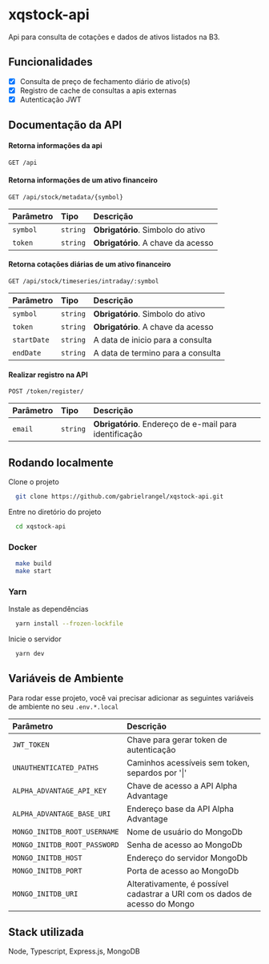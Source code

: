 # xqstock-api

Api para consulta de cotações e dados de ativos listados na B3.

## Funcionalidades

- [x] Consulta de preço de fechamento diário de ativo(s)
- [x] Registro de cache de consultas a apis externas
- [x] Autenticação JWT

## Documentação da API

#### Retorna informações da api

```http
GET /api
```


#### Retorna informações de um ativo financeiro

```http
GET /api/stock/metadata/{symbol}
```

| Parâmetro | Tipo     | Descrição                           |
| :-------- | :------- | :---------------------------------- |
| `symbol`  | `string` | **Obrigatório**. Simbolo do ativo   |
| `token`   | `string` | **Obrigatório**. A chave da acesso  |


#### Retorna cotações diárias de um ativo financeiro

```http
GET /api/stock/timeseries/intraday/:symbol
```

| Parâmetro   | Tipo     | Descrição                                          |
| :--------   | :------- | :----------------------------------                |
| `symbol`    | `string` | **Obrigatório**. Simbolo do ativo                  |
| `token`     | `string` | **Obrigatório**. A chave da acesso                 |
| `startDate` | `string` | A data de inicio para a consulta                   |
| `endDate`   | `string` | A data de termino para a consulta                  |

#### Realizar registro na API

```http
POST /token/register/
```

| Parâmetro | Tipo     | Descrição                                                |
| :-------- | :------- | :----------------------------------                      |
| `email`   | `string` | **Obrigatório**. Endereço de e-mail para identificação   |


## Rodando localmente

Clone o projeto

```bash
  git clone https://github.com/gabrielrangel/xqstock-api.git
```

Entre no diretório do projeto

```bash
  cd xqstock-api
```


### Docker

```bash
  make build
  make start
```

### Yarn

Instale as dependências

```bash
  yarn install --frozen-lockfile
```

Inicie o servidor

```bash
  yarn dev
```


## Variáveis de Ambiente

Para rodar esse projeto, você vai precisar adicionar as seguintes variáveis de ambiente no seu `.env.*.local`

| Parâmetro                      | Descrição                                                                   |
| :----------------------------- | :-------------------------------------------------------------------------- |
| `JWT_TOKEN`                    | Chave para gerar token de autenticação                                      | 
| `UNAUTHENTICATED_PATHS`        | Caminhos acessíveis sem token, separdos por '\|'                            | 
| `ALPHA_ADVANTAGE_API_KEY`      | Chave de acesso a API Alpha Advantage                                       | 
| `ALPHA_ADVANTAGE_BASE_URI`     | Endereço base da API Alpha Advantage                                        | 
| `MONGO_INITDB_ROOT_USERNAME`   | Nome de usuário do MongoDb                                                  | 
| `MONGO_INITDB_ROOT_PASSWORD`   | Senha de acesso ao MongoDb                                                  | 
| `MONGO_INITDB_HOST`            | Endereço do servidor MongoDb                                                | 
| `MONGO_INITDB_PORT`            | Porta de acesso ao MongoDb                                                  | 
| `MONGO_INITDB_URI`             | Alterativamente, é possível cadastrar a URI com os dados de acesso do Mongo | 


## Stack utilizada

Node, Typescript, Express.js, MongoDB
